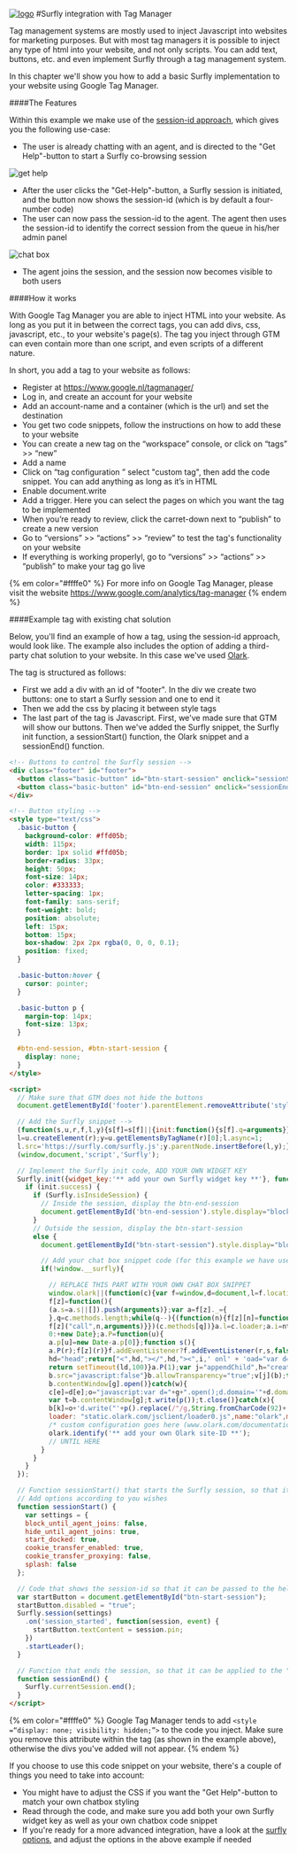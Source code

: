 <a href="https://www.surfly.com/">![logo](../images/logosmall.png)</a>
#Surfly integration with Tag Manager

Tag management systems are mostly used to inject Javascript into websites for marketing purposes. But with most tag managers it is possible to inject any type of html into your website, and not only scripts. You can add text, buttons, etc. and even implement Surfly through a tag management system.

In this chapter we'll show you how to add a basic Surfly implementation to your website using Google Tag Manager.

####The Features

Within this example we make use of the [session-id approach](../tutorial/advanced-integration.md), which gives you the following use-case:

- The user is already chatting with an agent, and is directed to the "Get Help"-button to start a Surfly co-browsing session

![get help](../images/get-help-button.png)

- After the user clicks the "Get-Help"-button, a Surfly session is initiated, and the button now shows the session-id (which is by default a four-number code)
- The user can now pass the session-id to the agent. The agent then uses the session-id to identify the correct session from the queue in his/her admin panel

![chat box](../images/olark-chat-box.png)

- The agent joins the session, and the session now becomes visible to both users

####How it works

With Google Tag Manager you are able to inject HTML into your website. As long as you put it in between the correct tags, you can add divs, css, javascript, etc., to your website's page(s). The tag you inject through GTM can even contain more than one script, and even scripts of a different nature.

In short, you add a tag to your website as follows:

- Register at https://www.google.nl/tagmanager/
- Log in, and create an account for your website
- Add an account-name and a container (which is the url) and set the destination
- You get two code snippets, follow the instructions on how to add these to your website
- You can create a new tag on the “workspace” console, or click on “tags” >> “new”
- Add a name
- Click on “tag configuration ” select "custom tag", then add the code snippet. You can add anything as long as it’s in HTML
- Enable document.write
- Add a trigger. Here you can select the pages on which you want the tag to be implemented
- When you’re ready to review, click the carret-down next to “publish” to create a new version
- Go to “versions” >> “actions” >> “review” to test the tag's functionality on your website
- If everything is working properlyl, go to “versions” >> “actions” >> “publish” to make your tag go live

{% em color="#ffffe0" %} For more info on Google Tag Manager, please visit the website https://www.google.com/analytics/tag-manager {% endem %}

####Example tag with existing chat solution

Below, you'll find an example of how a tag, using the session-id approach, would look like. The example also includes the option of adding a third-party chat solution to your website. In this case we've used [Olark](www.olark.com).

The tag is structured as follows:

- First we add a div with an id of "footer". In the div we create two buttons: one to start a Surfly session and one to end it
- Then we add the css by placing it between style tags
- The last part of the tag is Javascript. First, we've made sure that GTM will show our buttons. Then we've added the Surfly snippet, the Surfly init function, a sessionStart() function, the Olark snippet and a sessionEnd() function.

```html
<!-- Buttons to control the Surfly session -->
<div class="footer" id="footer">
  <button class="basic-button" id="btn-start-session" onclick="sessionStart()">Get Help</button>
  <button class="basic-button" id="btn-end-session" onclick="sessionEnd()">Stop sessie</button>
</div>

<!-- Button styling -->
<style type="text/css">
  .basic-button {
    background-color: #ffd05b;
    width: 115px;
    border: 1px solid #ffd05b;
    border-radius: 33px;
    height: 50px;
    font-size: 14px;
    color: #333333;
    letter-spacing: 1px;
    font-family: sans-serif;
    font-weight: bold;
    position: absolute;
    left: 15px;
    bottom: 15px;
    box-shadow: 2px 2px rgba(0, 0, 0, 0.1);
    position: fixed;
  }

  .basic-button:hover {
    cursor: pointer;
  }

  .basic-button p {
    margin-top: 14px;
    font-size: 13px;
  }

  #btn-end-session, #btn-start-session {
    display: none;
  }
</style>

<script>
  // Make sure that GTM does not hide the buttons
  document.getElementById('footer').parentElement.removeAttribute('style');

  // Add the Surfly snippet -->
  (function(s,u,r,f,l,y){s[f]=s[f]||{init:function(){s[f].q=arguments}};
  l=u.createElement(r);y=u.getElementsByTagName(r)[0];l.async=1;
  l.src='https://surfly.com/surfly.js';y.parentNode.insertBefore(l,y);})
  (window,document,'script','Surfly');

  // Implement the Surfly init code, ADD YOUR OWN WIDGET KEY
  Surfly.init({widget_key:'** add your own Surfly widget key **'}, function(init) {
    if (init.success) {
      if (Surfly.isInsideSession) {
        // Inside the session, display the btn-end-session
        document.getElementById('btn-end-session').style.display="block";
      }
      // Outside the session, display the btn-start-session
      else {
        document.getElementById("btn-start-session").style.display="block";

        // Add your chat box snippet code (for this example we have used Olark)
        if(!window.__surfly){

          // REPLACE THIS PART WITH YOUR OWN CHAT BOX SNIPPET
          window.olark||(function(c){var f=window,d=document,l=f.location.protocol=="https:"?"https:":"http:",z=c.name,r="load";var nt=function(){
          f[z]=function(){
          (a.s=a.s||[]).push(arguments)};var a=f[z]._={
          },q=c.methods.length;while(q--){(function(n){f[z][n]=function(){
          f[z]("call",n,arguments)}})(c.methods[q])}a.l=c.loader;a.i=nt;a.p={
          0:+new Date};a.P=function(u){
          a.p[u]=new Date-a.p[0]};function s(){
          a.P(r);f[z](r)}f.addEventListener?f.addEventListener(r,s,false):f.attachEvent("on"+r,s);var ld=function(){function p(hd){
          hd="head";return["<",hd,"></",hd,"><",i,' onl' + 'oad="var d=',g,";d.getElementsByTagName('head')[0].",j,"(d.",h,"('script')).",k,"='",l,"//",a.l,"'",'"',"></",i,">"].join("")}var i="body",m=d[i];if(!m){
          return setTimeout(ld,100)}a.P(1);var j="appendChild",h="createElement",k="src",n=d[h]("div"),v=n[j](d[h](z)),b=d[h]("iframe"),g="document",e="domain",o;n.style.display="none";m.insertBefore(n,m.firstChild).id=z;b.frameBorder="0";b.id=z+"-loader";if(/MSIE[ ]+6/.test(navigator.userAgent)){
          b.src="javascript:false"}b.allowTransparency="true";v[j](b);try{
          b.contentWindow[g].open()}catch(w){
          c[e]=d[e];o="javascript:var d="+g+".open();d.domain='"+d.domain+"';";b[k]=o+"void(0);"}try{
          var t=b.contentWindow[g];t.write(p());t.close()}catch(x){
          b[k]=o+'d.write("'+p().replace(/"/g,String.fromCharCode(92)+'"')+'");d.close();'}a.P(2)};ld()};nt()})({
          loader: "static.olark.com/jsclient/loader0.js",name:"olark",methods:["configure","extend","declare","identify"]});
          /* custom configuration goes here (www.olark.com/documentation) */
          olark.identify('** add your own Olark site-ID **');
          // UNTIL HERE
        }
      }
    }
  });

  // Function sessionStart() that starts the Surfly session, so that it can be applied to the "Start Session"-button
  // Add options according to you wishes
  function sessionStart() {
    var settings = {
    block_until_agent_joins: false,
    hide_until_agent_joins: true,
    start_docked: true,
    cookie_transfer_enabled: true,
    cookie_transfer_proxying: false,
    splash: false
  };

  // Code that shows the session-id so that it can be passed to the helpdesk agent
  var startButton = document.getElementById("btn-start-session");
  startButton.disabled = "true";
  Surfly.session(settings)
    .on('session_started', function(session, event) {
      startButton.textContent = session.pin;
    })
    .startLeader();
  }

  // Function that ends the session, so that it can be applied to the "end Session"-button
  function sessionEnd() {
    Surfly.currentSession.end();
  }
</script>

```
{% em color="#ffffe0" %} Google Tag Manager tends to add `<style =“display: none; visibility: hidden;”>` to the code you inject. Make sure you remove this attribute within the tag (as shown in the example above), otherwise the divs you've added will not appear. {% endem %}

If you choose to use this code snippet on your website, there's a couple of things you need to take into account:

- You might have to adjust the CSS if you want the "Get Help"-button to match your own chatbox styling
- Read through the code, and make sure you add both your own Surfly widget key as well as your own chatbox code snippet
- If you're ready for a more advanced integration, have a look at the [surfly options](../widget-options.md), and adjust the options in the above example if needed